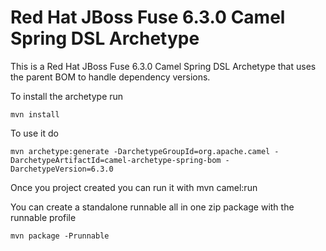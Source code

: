 # Red Hat JBoss Fuse 6.3.0 Camel Spring DSL Archetype

This is a Red Hat JBoss Fuse 6.3.0 Camel Spring DSL Archetype that uses the parent BOM to handle dependency versions.

To install the archetype run

	mvn install

To use it do

	mvn archetype:generate -DarchetypeGroupId=org.apache.camel -DarchetypeArtifactId=camel-archetype-spring-bom -DarchetypeVersion=6.3.0

Once you project created you can run it with
	mvn camel:run

You can create a standalone runnable all in one zip package with the runnable profile

	mvn package -Prunnable
